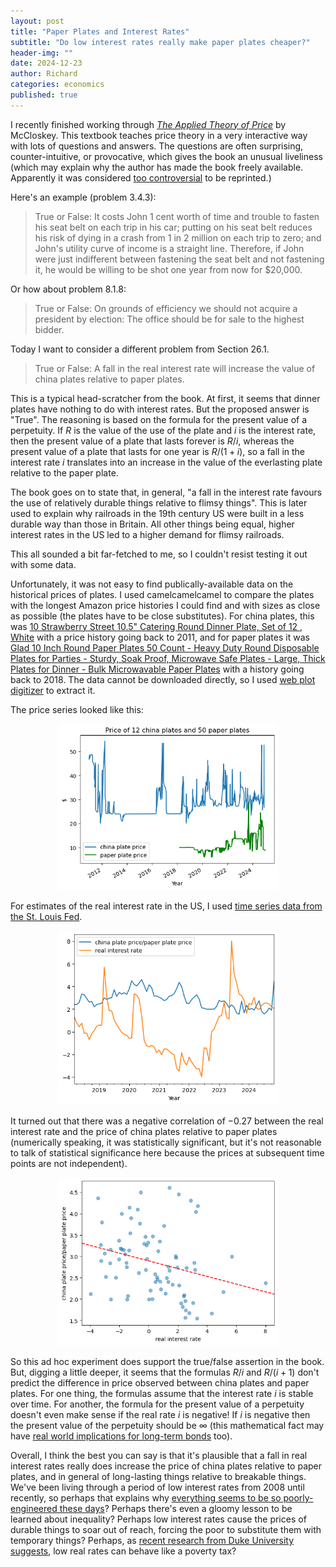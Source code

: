 ```yaml
---
layout: post
title: "Paper Plates and Interest Rates"
subtitle: "Do low interest rates really make paper plates cheaper?"
header-img: ""
date: 2024-12-23
author: Richard
categories: economics
published: true
---
```

I recently finished working through [*The Applied Theory of Price*]([deirdremccloskey.com/docs/price.pdf](https://www.deirdremccloskey.com/docs/price.pdf)) by McCloskey. This textbook teaches price theory in a very interactive way with lots of questions and answers. The questions are often surprising, counter-intuitive, or provocative, which gives the book an unusual liveliness (which may explain why the author has made the book freely available. Apparently it was considered [too controversial](https://www.econlib.org/d-mccloskeys-passionate-defense-of-reason/) to be reprinted.)

Here's an example (problem 3.4.3):

> True or False: It costs John 1 cent worth of time and trouble to
> fasten his seat belt on each trip in his car; putting on his seat belt
> reduces his risk of dying in a crash from 1 in 2 million on each trip
> to zero; and John's utility curve of income is a straight line.
> Therefore, if John were just indifferent between fastening the seat
> belt and not fastening it, he would be willing to be shot one year
> from now for $20,000.

Or how about problem 8.1.8:

> True or False: On grounds of efficiency we should not acquire a president by election: The office should be for sale to the highest bidder.

Today I want to consider a different problem from Section 26.1.

> True or False: A fall in the real interest rate will increase the
> value of china plates relative to paper plates.

This is a typical head-scratcher from the book. At first, it seems that dinner plates have nothing to do with interest rates. But the proposed answer is "True". The reasoning is based on the formula for the present value of a perpetuity. If $R$ is the value of the use of the plate and $i$ is the interest rate, then the present value of a plate that lasts forever is $R/i$, whereas the present value of a plate that lasts for one year is $R/(1+i)$, so a fall in the interest rate $i$ translates into an increase in the value of the everlasting plate relative to the paper plate.

The book goes on to state that, in general, "a fall in the interest rate favours the use of relatively durable things relative to flimsy things". This is later used to explain why railroads in the 19th century US were built in a less durable way than those in Britain. All other things being equal, higher interest rates in the US led to a higher demand for flimsy railroads.

This all sounded a bit far-fetched to me, so I couldn't resist testing it out with some data.

Unfortunately, it was not easy to find publically-available data on the historical prices of plates. I used camelcamelcamel to compare the plates with the longest Amazon price histories I could find and with sizes as close as possible (the plates have to be close substitutes). For china plates, this was [10 Strawberry Street 10.5" Catering Round Dinner Plate, Set of 12 , White](https://camelcamelcamel.com/product/B002LAAFYS) with a price history going back to 2011, and for paper plates it was [Glad 10 Inch Round Paper Plates 50 Count - Heavy Duty Round Disposable Plates for Parties - Sturdy, Soak Proof, Microwave Safe Plates - Large, Thick Plates for Dinner - Bulk Microwavable Paper Plates](https://camelcamelcamel.com/product/B01GQ8ZC5M) with a history going back to 2018. The data cannot be downloaded directly, so I used [web plot digitizer](https://web.eecs.utk.edu/~dcostine/personal/PowerDeviceLib/DigiTest/index.html) to extract it.

The price series looked like this:

<div style="width:70%; margin:0 auto;">
 <img src="/blog/images/2024/plates1.png">
</div>

For estimates of the real interest rate in the US, I used [time series data from the St. Louis Fed](https://fred.stlouisfed.org/series/REAINTRATREARAT1YE).

<div style="width:70%; margin:0 auto;">
 <img src="/blog/images/2024/plates2.png">
</div>

It turned out that there was a negative correlation of $-0.27$ between the real interest rate and the price of china plates relative to paper plates (numerically speaking, it was statistically significant, but it's not reasonable to talk of statistical significance here because the prices at subsequent time points are not independent).

<div style="width:70%; margin:0 auto;">
 <img src="/blog/images/2024/plates3.png">
</div>

So this ad hoc experiment does support the true/false assertion in the book. But, digging a little deeper, it seems that the formulas $R/i$ and $R/(i+1)$ don't predict the difference in price observed between china plates and paper plates. For one thing, the formulas assume that the interest rate $i$ is stable over time. For another, the formula for the present value of a perpetuity doesn't even make sense if the real rate $i$ is negative! If $i$ is negative then the present value of the perpetuity should be $\infty$ (this mathematical fact may have [real world implications for long-term bonds](https://elmwealth.com/perpetuity-paradox/) too).

Overall, I think the best you can say is that it's plausible that a fall in real interest rates really does increase the price of china plates relative to paper plates, and in general of long-lasting things relative to breakable things. We've been living through a period of low interest rates from 2008 until recently, so perhaps that explains why [everything seems to be so poorly-engineered these days](https://www.bbc.com/future/article/20160612-heres-the-truth-about-the-planned-obsolescence-of-tech)? Perhaps there's even a gloomy lesson to be learned about inequality? Perhaps low interest rates cause the prices of durable things to soar out of reach, forcing the poor to substitute them with temporary things? Perhaps, as [recent research from Duke University suggests](https://www.fuqua.duke.edu/duke-fuqua-insights/low-interest-rates-inequality), low real rates can behave like a poverty tax?
